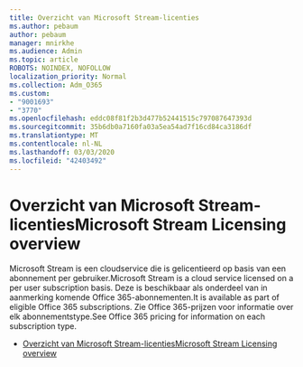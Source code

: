 ```yaml
---
title: Overzicht van Microsoft Stream-licenties
ms.author: pebaum
author: pebaum
manager: mnirkhe
ms.audience: Admin
ms.topic: article
ROBOTS: NOINDEX, NOFOLLOW
localization_priority: Normal
ms.collection: Adm_O365
ms.custom:
- "9001693"
- "3770"
ms.openlocfilehash: eddc08f81f2b3d477b52441515c797087647393d
ms.sourcegitcommit: 35b6db0a7160fa03a5ea54ad7f16cd84ca3186df
ms.translationtype: MT
ms.contentlocale: nl-NL
ms.lasthandoff: 03/03/2020
ms.locfileid: "42403492"
---
```

# <a name="microsoft-stream-licensing-overview"></a><span data-ttu-id="fa702-102">Overzicht van Microsoft Stream-licenties</span><span class="sxs-lookup"><span data-stu-id="fa702-102">Microsoft Stream Licensing overview</span></span>

<span data-ttu-id="fa702-103">Microsoft Stream is een cloudservice die is gelicentieerd op basis van een abonnement per gebruiker.</span><span class="sxs-lookup"><span data-stu-id="fa702-103">Microsoft Stream is a cloud service licensed on a per user subscription basis.</span></span> <span data-ttu-id="fa702-104">Deze is beschikbaar als onderdeel van in aanmerking komende Office 365-abonnementen.</span><span class="sxs-lookup"><span data-stu-id="fa702-104">It is available as part of eligible Office 365 subscriptions.</span></span> <span data-ttu-id="fa702-105">Zie Office 365-prijzen voor informatie over elk abonnementstype.</span><span class="sxs-lookup"><span data-stu-id="fa702-105">See Office 365 pricing for information on each subscription type.</span></span>

- [<span data-ttu-id="fa702-106">Overzicht van Microsoft Stream-licenties</span><span class="sxs-lookup"><span data-stu-id="fa702-106">Microsoft Stream Licensing overview</span></span>](https://docs.microsoft.com/en-us/stream/license-overview)